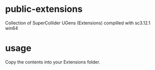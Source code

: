 # public-extensions
Collection of SuperCollider UGens (Extensions) compilled with sc3.12.1 win64

# usage
Copy the contents into your Extensions folder.
